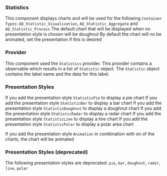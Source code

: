 ### Statistics  
This component displays charts and will be used for the following `Container Types`: `AQ_Statistic_Visualization`, `AQ_Statistic_Aggregate` and `AQ_Statistic_Process`
The default chart that will be displayed when no presentation style is chosen will be doughnut
By default the chart will no be animated, set the presentation if this is desired

### Provider
This component used the `Statistics` provider. 
This provider contains a observable which results in a list of `Statistic` object.
The `Statistic` object contains the label name and the data for this label.

### Presentation Styles
If you add the presentation style `StatisticPie` to display a pie chart
If you add the presentation style `StatisticBar` to display a bar chart
If you add the presentation style `StatisticDoughnut` to display a doughnut chart
If you add the presentation style `StatisticRadar` to display a radar chart
If you add the presentation style `StatisticLine` to display a line chart
If you add the presentation style `StatisticPolar` to display a polar area chart

If you add the presentation style `Animation` in combination with on of the charts, the chart will be animated

### Presentation Styles (deprecated)
The following presentation styles are deprecated:
`pie`, `bar`, `doughnut`, `radar`, `line`, `polar`
